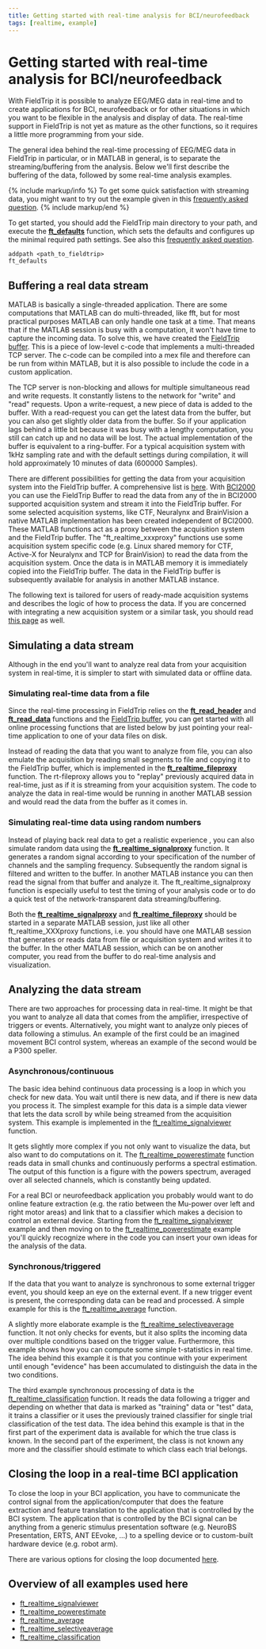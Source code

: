 ```yaml
---
title: Getting started with real-time analysis for BCI/neurofeedback
tags: [realtime, example]
---
```


# Getting started with real-time analysis for BCI/neurofeedback

With FieldTrip it is possible to analyze EEG/MEG data in real-time and to create applications for BCI, neurofeedback or for other situations in which you want to be flexible in the analysis and display of data. The real-time support in FieldTrip is not yet as mature as the other functions, so it requires a little more programming from your side.

The general idea behind the real-time processing of EEG/MEG data in FieldTrip in particular, or in MATLAB in general, is to separate the streaming/buffering from the analysis. Below we'll first describe the buffering of the data, followed by some real-time analysis examples.

{% include markup/info %}
To get some quick satisfaction with streaming data, you might want to try out the example given in this [frequently asked question](/faq/how_should_i_get_started_with_the_fieldtrip_realtime_buffer).
{% include markup/end %}

To get started, you should add the FieldTrip main directory to your path, and execute the **[ft_defaults](https://github.com/fieldtrip/fieldtrip/blob/release/ft_defaults.m)** function, which sets the defaults and configures up the minimal required path settings. See also this [frequently asked question](/faq/should_i_add_fieldtrip_with_all_subdirectories_to_my_matlab_path).

    addpath <path_to_fieldtrip>
    ft_defaults

## Buffering a real data stream

MATLAB is basically a single-threaded application. There are some computations that MATLAB can do multi-threaded, like fft, but for most practical purposes MATLAB can only handle one task at a time. That means that if the MATLAB session is busy with a computation, it won't have time to capture the incoming data. To solve this, we have created the [FieldTrip buffer](/development/realtime/buffer_overview). This is a piece of low-level c-code that implements a multi-threaded TCP server. The c-code can be compiled into a mex file and therefore can be run from within MATLAB, but it is also possible to include the code in a custom application.

The TCP server is non-blocking and allows for multiple simultaneous read and write requests. It constantly listens to the network for "write" and "read" requests. Upon a write-request, a new piece of data is added to the buffer. With a read-request you can get the latest data from the buffer, but you can also get slightly older data from the buffer. So if your application lags behind a little bit because it was busy with a lengthy computation, you still can catch up and no data will be lost. The actual implementation of the buffer is equivalent to a ring-buffer. For a typical acquisition system with 1kHz sampling rate and with the default settings during compilation, it will hold approximately 10 minutes of data (600000 Samples).

There are different possibilities for getting the data from your acquisition system into the FieldTrip buffer. A comprehensive list is [here](/development/realtime). With [BCI2000](/development/realtime/bci2000) you can use the FieldTrip Buffer to read the data from any of the in BCI2000 supported acquisition system and stream it into the FieldTrip buffer. For some selected acquisition systems, like CTF, Neuralynx and BrainVision a native MATLAB implementation has been created independent of BCI2000. These MATLAB functions act as a proxy between the acquisition system and the FieldTrip buffer. The "ft_realtime_xxxproxy" functions use some acquisition system specific code (e.g. Linux shared memory for CTF, Active-X for Neuralynx and TCP for BrainVision) to read the data from the acquisition system. Once the data is in MATLAB memory it is immediately copied into the FieldTrip buffer. The data in the FieldTrip buffer is subsequently available for analysis in another MATLAB instance.

The following text is tailored for users of ready-made acquisition systems and describes the logic of how to process the data. If you are concerned with integrating a new acquisition system or a similar task, you should read [this page](/development/realtime/buffer_overview) as well.

## Simulating a data stream

Although in the end you'll want to analyze real data from your acquisition system in real-time, it is simpler to start with simulated data or offline data.

### Simulating real-time data from a file

Since the real-time processing in FieldTrip relies on the **[ft_read_header](https://github.com/fieldtrip/fieldtrip/blob/release/fileio/ft_read_header.m)** and **[ft_read_data](https://github.com/fieldtrip/fieldtrip/blob/release/fileio/ft_read_data.m)** functions and the [FieldTrip buffer](/development/realtime/buffer), you can get started with all online processing functions that are listed below by just pointing your real-time application to one of your data files on disk.

Instead of reading the data that you want to analyze from file, you can also emulate the acquisition by reading small segments to file and copying it to the FieldTrip buffer, which is implemented in the **[ft_realtime_fileproxy](https://github.com/fieldtrip/fieldtrip/blob/release/realtime/example/ft_realtime_fileproxy.m)** function. The rt-fileproxy allows you to "replay" previously acquired data in real-time, just as if it is streaming from your acquisition system. The code to analyze the data in real-time would be running in another MATLAB session and would read the data from the buffer as it comes in.

### Simulating real-time data using random numbers

Instead of playing back real data to get a realistic experience , you can also simulate random data using the **[ft_realtime_signalproxy](https://github.com/fieldtrip/fieldtrip/blob/release/realtime/example/ft_realtime_signalproxy.m)** function. It generates a random signal according to your specification of the number of channels and the sampling frequency. Subsequently the random signal is filtered and written to the buffer. In another MATLAB instance you can then read the signal from that buffer and analyze it. The ft_realtime_signalproxy function is especially useful to test the timing of your analysis code or to do a quick test of the network-transparent data streaming/buffering.

Both the **[ft_realtime_signalproxy](https://github.com/fieldtrip/fieldtrip/blob/release/realtime/example/ft_realtime_signalproxy.m)** and **[ft_realtime_fileproxy](https://github.com/fieldtrip/fieldtrip/blob/release/realtime/example/ft_realtime_fileproxy.m)** should be started in a separate MATLAB session, just like all other ft_realtime_XXXproxy functions, i.e. you should have one MATLAB session that generates or reads data from file or acquisition system and writes it to the buffer. In the other MATLAB session, which can be on another computer, you read from the buffer to do real-time analysis and visualization.

## Analyzing the data stream

There are two approaches for processing data in real-time. It might be that you want to analyze all data that comes from the amplifier, irrespective of triggers or events. Alternatively, you might want to analyze only pieces of data following a stimulus. An example of the first could be an imagined movement BCI control system, whereas an example of the second would be a P300 speller.

### Asynchronous/continuous

The basic idea behind continuous data processing is a loop in which you check for new data. You wait until there is new data, and if there is new data you process it. The simplest example for this data is a simple data viewer that lets the data scroll by while being streamed from the acquisition system. This example is implemented in the [ft_realtime_signalviewer](/example/ft_realtime_signalviewer) function.

It gets slightly more complex if you not only want to visualize the data, but also want to do computations on it. The [ft_realtime_powerestimate](/example/ft_realtime_powerestimate) function reads data in small chunks and continuously performs a spectral estimation. The output of this function is a figure with the powers spectrum, averaged over all selected channels, which is constantly being updated.

For a real BCI or neurofeedback application you probably would want to do online feature extraction (e.g. the ratio between the Mu-power over left and right motor areas) and link that to a classifier which makes a decision to control an external device. Starting from the [ft_realtime_signalviewer](/example/ft_realtime_signalviewer) example and then moving on to the [ft_realtime_powerestimate](/example/ft_realtime_powerestimate) example you'll quickly recognize where in the code you can insert your own ideas for the analysis of the data.

### Synchronous/triggered

If the data that you want to analyze is synchronous to some external trigger event, you should keep an eye on the external event. If a new trigger event is present, the corresponding data can be read and processed. A simple example for this is the [ft_realtime_average](/example/ft_realtime_average) function.

A slightly more elaborate example is the [ft_realtime_selectiveaverage](/example/ft_realtime_selectiveaverage) function. It not only checks for events, but it also splits the incoming data over multiple conditions based on the trigger value. Furthermore, this example shows how you can compute some simple t-statistics in real time. The idea behind this example it is that you continue with your experiment until enough "evidence" has been accumulated to distinguish the data in the two conditions.

The third example synchronous processing of data is the [ft_realtime_classification](/example/ft_realtime_classification) function. It reads the data following a trigger and depending on whether that data is marked as "training" data or "test" data, it trains a classifier or it uses the previously trained classifier for single trial classification of the test data. The idea behind this example is that in the first part of the experiment data is available for which the true class is known. In the second part of the experiment, the class is not known any more and the classifier should estimate to which class each trial belongs.

## Closing the loop in a real-time BCI application

To close the loop in your BCI application, you have to communicate the control signal from the application/computer that does the feature extraction and feature translation to the application that is controlled by the BCI system. The application that is controlled by the BCI signal can be anything from a generic stimulus presentation software (e.g. NeuroBS Presentation, ERTS, ANT EEvoke, ...) to a spelling device or to custom-built hardware device (e.g. robot arm).

There are various options for closing the loop documented [here](/development/realtime/closing_the_loop).

## Overview of all examples used here

- [ft_realtime_signalviewer](/example/ft_realtime_signalviewer)
- [ft_realtime_powerestimate](/example/ft_realtime_powerestimate)
- [ft_realtime_average](/example/ft_realtime_average)
- [ft_realtime_selectiveaverage](/example/ft_realtime_selectiveaverage)
- [ft_realtime_classification](/example/ft_realtime_classification)
